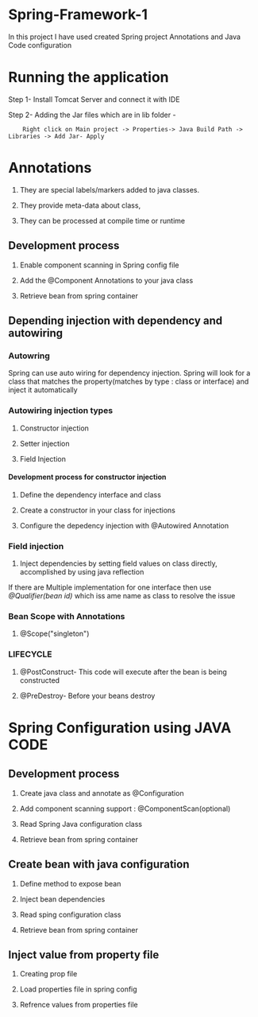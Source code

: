 # Spring-Framework-1

In this project I have used created Spring project Annotations and Java Code configuration

# Running the application

Step 1- Install Tomcat Server and connect it with IDE

Step 2- Adding the Jar files which are in lib folder -

        Right click on Main project -> Properties-> Java Build Path -> Libraries -> Add Jar- Apply

# Annotations

1. They are special labels/markers added to java classes. 
 
2. They provide meta-data about class, 
 
3. They can be processed at compile time or runtime

## Development process

1. Enable component scanning in Spring config file

2. Add the @Component Annotations to your java class

3. Retrieve bean from spring container

## Depending injection with dependency and autowiring

### Autowring
Spring can use auto wiring for dependency injection. Spring will look for a class that matches the property(matches by type : class or interface) and inject it automatically

### Autowiring injection types

1. Constructor injection

2. Setter injection

3. Field Injection

#### Development process for constructor injection 

1. Define the dependency interface and class

2. Create a constructor in your class for injections

3. Configure the depedency injection with @Autowired Annotation
 
### Field injection

1. Inject dependencies by setting field values on class directly, accomplished by using java reflection

If there are Multiple implementation for one interface then use *@Qualifier(bean id)* which iss ame name as class to resolve the issue

### Bean Scope with Annotations

1. @Scope("singleton")

### LIFECYCLE

1. @PostConstruct- This code will execute after the bean is being constructed

2. @PreDestroy- Before your beans destroy

# Spring Configuration using JAVA CODE

## Development process

1. Create java class and annotate as @Configuration

2. Add component scanning support : @ComponentScan(optional)

3. Read Spring Java configuration class

4. Retrieve bean from spring container

## Create bean with java configuration

1. Define method to expose bean

2. Inject bean dependencies

3. Read sping configuration class

4. Retrieve bean from spring container

## Inject value from property file

1. Creating prop file

2. Load properties file in spring config

3. Refrence values from properties file
